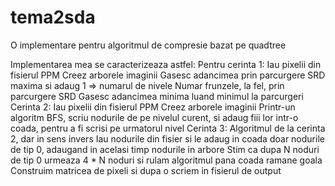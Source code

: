# tema2sda

O implementare pentru algoritmul de compresie bazat pe quadtree

Implementarea mea se caracterizeaza astfel:
Pentru cerinta 1:
    Iau pixelii din fisierul PPM
    Creez arborele imaginii
    Gasesc adancimea prin parcurgere SRD maxima si adaug 1 => numarul de nivele
    Numar frunzele, la fel, prin parcurgere SRD
    Gasesc adancimea minima luand minimul la parcurgeri
Cerinta 2:
    Iau pixelii din fisierul PPM
    Creez arborele imaginii
    Printr-un algoritm BFS, scriu nodurile de pe nivelul curent, 
    si adaug fiii lor intr-o coada, pentru a fi scrisi pe urmatorul nivel
Cerinta 3:
    Algoritmul de la cerinta 2, dar in sens invers
    Iau nodurile din fisier si le adaug in coada doar nodurile de tip 0,
    adaugand in acelasi timp nodurile in arbore
    Stim ca dupa N noduri de tip 0 urmeaza 4 * N noduri
    si rulam algoritmul pana coada ramane goala
    Construim matricea de pixeli si dupa o scriem in fisierul de output
    